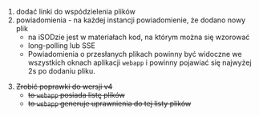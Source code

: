 ﻿1. dodać linki do wspódzielenia plików
2. powiadomienia - na każdej instancji powiadomienie, że dodano nowy plik
    * na iSODzie jest w materiałach kod, na którym można się wzorować
    * long-polling lub SSE
    * Powiadomienia o przesłanych plikach powinny być widoczne
      we wszystkich oknach aplikacji `webapp` i powinny pojawiać się
      najwyżej 2s po dodaniu pliku.  

<del>    
   
3. Zrobić poprawki do wersji v4
    * to `webapp` posiada listę plików
    * to `webapp` generuje uprawnienia do tej listy plików 
    
</del>
